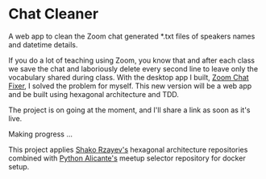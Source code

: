 # Chat Cleaner

A web app to clean the Zoom chat generated *.txt files of speakers names and datetime details.

If you do a lot of teaching using Zoom, you know that and after each class we save the chat and laboriously delete every second line to leave only the vocabulary shared during class.
With the desktop app I built, [Zoom Chat Fixer](https://github.com/davidjnevin/zoom_chat_fixer), I solved the problem for myself.
This new version will be a web app and be built using hexagonal architecture and TDD.

The project is on going at the moment, and I'll share a link as soon as it's live.

Making progress ...

This project applies [Shako Rzayev's](https://github.com/ShahriyarR) hexagonal architecture repositories combined with [Python Alicante's](https://github.com/pythonalicante) meetup selector repository for docker setup.
